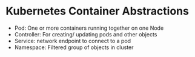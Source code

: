 # Kubernetes Container Abstractions

- Pod: One or more containers running together on one Node
- Controller: For creating/ updating pods and other objects
- Service: network endpoint to connect to a pod
- Namespace: Filtered group of objects in cluster